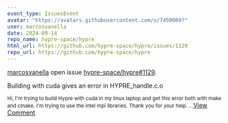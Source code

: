 ```yaml
---
event_type: IssuesEvent
avatar: "https://avatars.githubusercontent.com/u/7450069?"
user: marcosvanella
date: 2024-09-14
repo_name: hypre-space/hypre
html_url: https://github.com/hypre-space/hypre/issues/1129
repo_url: https://github.com/hypre-space/hypre
---
```


<a href='https://github.com/marcosvanella' target='_blank'>marcosvanella</a> open issue <a href='https://github.com/hypre-space/hypre/issues/1129' target='_blank'>hypre-space/hypre#1129</a>.

<p>Building with cuda gives an error in HYPRE_handle.c.o</p><small>Hi, I'm trying to build Hypre with cuda in my linux laptop and get this error both with make and cmake. I'm trying to use the intel mpi libraries. Thank you for your help. ...</small><a href='https://github.com/hypre-space/hypre/issues/1129' target='_blank'>View Comment</a>
